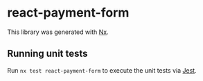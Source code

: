 # react-payment-form

This library was generated with [Nx](https://nx.dev).

## Running unit tests

Run `nx test react-payment-form` to execute the unit tests via [Jest](https://jestjs.io).
